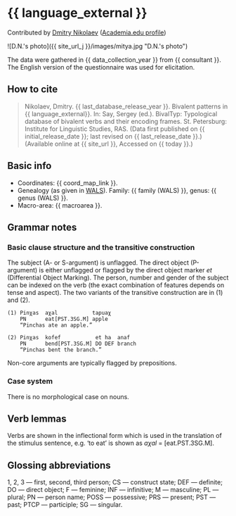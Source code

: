 # {{ language_external }}
Contributed by [Dmitry Nikolaev](https://dnikolaev.com) ([Academia.edu profile](https://su-se.academia.edu/DmitryNikolaev))

![D.N.'s photo]({{ site_url_j }}/images/mitya.jpg "D.N.'s photo")

The data were gathered in {{ data_collection_year }} from {{ consultant }}. The English version of the questionnaire was used for elicitation.

## How to cite
> Nikolaev, Dmitry. {{ last_database_release_year }}. Bivalent patterns in {{ language_external}}. 
> In: Say, Sergey (ed.). BivalTyp: Typological database of bivalent verbs and their encoding frames. 
> St. Petersburg: Institute for Linguistic Studies, RAS. 
> (Data first published on {{ initial_release_date }}; 
> last revised on {{ last_release_date }}.) (Available online at {{ site_url }}, 
> Accessed on {{ today }}.)

## Basic info
- Coordinates: {{ coord_map_link }}.
- Genealogy (as given in [WALS](https://wals.info/)). Family: {{ family (WALS) }}, genus: {{ genus (WALS) }}.
- Macro-area: {{ macroarea }}.

## Grammar notes

### Basic clause structure and the transitive construction
The subject (A- or S-argument) is unflagged. The direct object (P-argument)
is either unflagged or flagged by the direct object marker *et* (Differential Object Marking). 
The person, number and gender of the subject can be indexed on the verb (the exact combination 
of features depends on tense and aspect). The two variants of the transitive construction 
are in (1) and (2).

```
(1) Pinχas  aχal           tapuaχ  
    PN      eat[PST.3SG.M] apple  
    “Pinchas ate an apple.”

(2) Pinχas  kofef           et ha  anaf  
    PN      bend[PST.3SG.M] DO DEF branch  
    “Pinchas bent the branch.”
```

Non-core arguments are typically flagged by prepositions.

### Case system
There is no morphological case on nouns.

## Verb lemmas
Verbs are shown in the inflectional form which is used in the translation of the stimulus sentence, e.g. ‘to eat’ is shown as *aχal* = [eat.PST.3SG.M].

## Glossing abbreviations
1, 2, 3 — first, second, third person; CS — construct state; DEF — definite; DO — direct object; F — feminine; INF — infinitive; M — masculine; PL — plural; PN — person name; POSS — possessive; PRS — present; PST — past; PTCP — participle; SG — singular.
